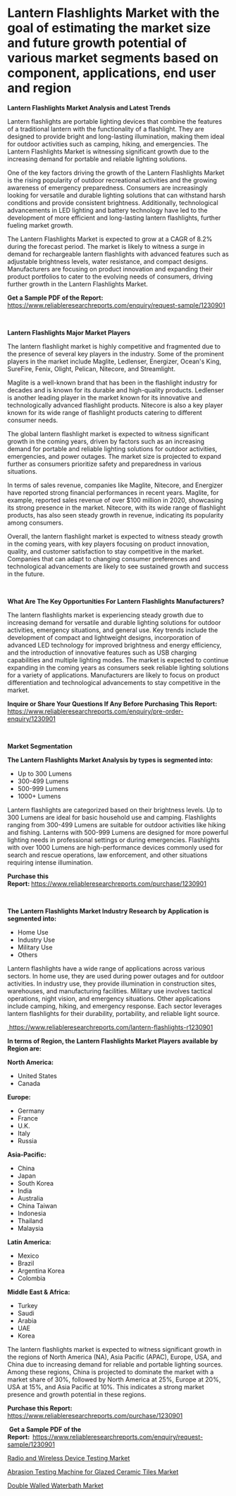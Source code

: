<p><h1>Lantern Flashlights Market with the goal of estimating the market size and future growth potential of various market segments based on component, applications, end user and region</h1></p><p><strong>Lantern Flashlights Market Analysis and Latest Trends</strong></p>
<p><p>Lantern flashlights are portable lighting devices that combine the features of a traditional lantern with the functionality of a flashlight. They are designed to provide bright and long-lasting illumination, making them ideal for outdoor activities such as camping, hiking, and emergencies. The Lantern Flashlights Market is witnessing significant growth due to the increasing demand for portable and reliable lighting solutions.</p><p>One of the key factors driving the growth of the Lantern Flashlights Market is the rising popularity of outdoor recreational activities and the growing awareness of emergency preparedness. Consumers are increasingly looking for versatile and durable lighting solutions that can withstand harsh conditions and provide consistent brightness. Additionally, technological advancements in LED lighting and battery technology have led to the development of more efficient and long-lasting lantern flashlights, further fueling market growth.</p><p>The Lantern Flashlights Market is expected to grow at a CAGR of 8.2% during the forecast period. The market is likely to witness a surge in demand for rechargeable lantern flashlights with advanced features such as adjustable brightness levels, water resistance, and compact designs. Manufacturers are focusing on product innovation and expanding their product portfolios to cater to the evolving needs of consumers, driving further growth in the Lantern Flashlights Market.</p></p>
<p><strong>Get a Sample PDF of the Report:&nbsp;</strong> <a href="https://www.reliableresearchreports.com/enquiry/request-sample/1230901">https://www.reliableresearchreports.com/enquiry/request-sample/1230901</a></p>
<p>&nbsp;</p>
<p><strong>Lantern Flashlights Major Market Players</strong></p>
<p><p>The lantern flashlight market is highly competitive and fragmented due to the presence of several key players in the industry. Some of the prominent players in the market include Maglite, Ledlenser, Energizer, Ocean's King, SureFire, Fenix, Olight, Pelican, Nitecore, and Streamlight.</p><p>Maglite is a well-known brand that has been in the flashlight industry for decades and is known for its durable and high-quality products. Ledlenser is another leading player in the market known for its innovative and technologically advanced flashlight products. Nitecore is also a key player known for its wide range of flashlight products catering to different consumer needs.</p><p>The global lantern flashlight market is expected to witness significant growth in the coming years, driven by factors such as an increasing demand for portable and reliable lighting solutions for outdoor activities, emergencies, and power outages. The market size is projected to expand further as consumers prioritize safety and preparedness in various situations.</p><p>In terms of sales revenue, companies like Maglite, Nitecore, and Energizer have reported strong financial performances in recent years. Maglite, for example, reported sales revenue of over $100 million in 2020, showcasing its strong presence in the market. Nitecore, with its wide range of flashlight products, has also seen steady growth in revenue, indicating its popularity among consumers.</p><p>Overall, the lantern flashlight market is expected to witness steady growth in the coming years, with key players focusing on product innovation, quality, and customer satisfaction to stay competitive in the market. Companies that can adapt to changing consumer preferences and technological advancements are likely to see sustained growth and success in the future.</p></p>
<p>&nbsp;</p>
<p><strong>What Are The Key Opportunities For Lantern Flashlights Manufacturers?</strong></p>
<p><p>The lantern flashlights market is experiencing steady growth due to increasing demand for versatile and durable lighting solutions for outdoor activities, emergency situations, and general use. Key trends include the development of compact and lightweight designs, incorporation of advanced LED technology for improved brightness and energy efficiency, and the introduction of innovative features such as USB charging capabilities and multiple lighting modes. The market is expected to continue expanding in the coming years as consumers seek reliable lighting solutions for a variety of applications. Manufacturers are likely to focus on product differentiation and technological advancements to stay competitive in the market.</p></p>
<p><strong>Inquire or Share Your Questions If Any Before Purchasing This Report:</strong> <a href="https://www.reliableresearchreports.com/enquiry/pre-order-enquiry/1230901">https://www.reliableresearchreports.com/enquiry/pre-order-enquiry/1230901</a></p>
<p>&nbsp;</p>
<p><strong>Market Segmentation</strong></p>
<p><strong>The Lantern Flashlights Market Analysis by types is segmented into:</strong></p>
<p><ul><li>Up to 300 Lumens</li><li>300-499 Lumens</li><li>500-999 Lumens</li><li>1000+ Lumens</li></ul></p>
<p><p>Lantern flashlights are categorized based on their brightness levels. Up to 300 Lumens are ideal for basic household use and camping. Flashlights ranging from 300-499 Lumens are suitable for outdoor activities like hiking and fishing. Lanterns with 500-999 Lumens are designed for more powerful lighting needs in professional settings or during emergencies. Flashlights with over 1000 Lumens are high-performance devices commonly used for search and rescue operations, law enforcement, and other situations requiring intense illumination.</p></p>
<p><strong>Purchase this Report:&nbsp;</strong><a href="https://www.reliableresearchreports.com/purchase/1230901">https://www.reliableresearchreports.com/purchase/1230901</a></p>
<p>&nbsp;</p>
<p><strong>The Lantern Flashlights Market Industry Research by Application is segmented into:</strong></p>
<p><ul><li>Home Use</li><li>Industry Use</li><li>Military Use</li><li>Others</li></ul></p>
<p><p>Lantern flashlights have a wide range of applications across various sectors. In home use, they are used during power outages and for outdoor activities. In industry use, they provide illumination in construction sites, warehouses, and manufacturing facilities. Military use involves tactical operations, night vision, and emergency situations. Other applications include camping, hiking, and emergency response. Each sector leverages lantern flashlights for their durability, portability, and reliable light source.</p></p>
<p><a href="https://www.reliableresearchreports.com/lantern-flashlights-r1230901">&nbsp;https://www.reliableresearchreports.com/lantern-flashlights-r1230901</a></p>
<p><strong>In terms of Region, the Lantern Flashlights Market Players available by Region are:</strong></p>
<p>
    <p> <strong> North America: </strong>
        <ul>
            <li>United States</li>
            <li>Canada</li>
        </ul>
        </p> 
    <p> <strong> Europe: </strong>
        <ul>
            <li>Germany</li>
            <li>France</li>
            <li>U.K.</li>
            <li>Italy</li>
            <li>Russia</li>
        </ul>
        </p> 
    <p> <strong> Asia-Pacific: </strong>
        <ul>
            <li>China</li>
            <li>Japan</li>
            <li>South Korea</li>
            <li>India</li>
            <li>Australia</li>
            <li>China Taiwan</li>
            <li>Indonesia</li>
            <li>Thailand</li>
            <li>Malaysia</li>
        </ul>
        </p> 
    <p> <strong> Latin America: </strong>
        <ul>
            <li>Mexico</li>
            <li>Brazil</li>
            <li>Argentina Korea</li>
            <li>Colombia</li>
        </ul>
        </p> 
    <p> <strong> Middle East & Africa: </strong>
        <ul>
            <li>Turkey</li>
            <li>Saudi</li>
            <li>Arabia</li>
            <li>UAE</li>
            <li>Korea</li>
        </ul>
    </p>
    </p>
<p><p>The lantern flashlights market is expected to witness significant growth in the regions of North America (NA), Asia Pacific (APAC), Europe, USA, and China due to increasing demand for reliable and portable lighting sources. Among these regions, China is projected to dominate the market with a market share of 30%, followed by North America at 25%, Europe at 20%, USA at 15%, and Asia Pacific at 10%. This indicates a strong market presence and growth potential in these regions.</p></p>
<p><strong>Purchase this Report: </strong><a href="https://www.reliableresearchreports.com/purchase/1230901">https://www.reliableresearchreports.com/purchase/1230901</a></p>
<p>&nbsp;<strong>Get a Sample PDF of the Report:&nbsp;&nbsp;</strong><a href="https://www.reliableresearchreports.com/enquiry/request-sample/1230901">https://www.reliableresearchreports.com/enquiry/request-sample/1230901</a></p>
<p><strong></strong></p>
<p><p><a href="https://github.com/ranaacryptoaddmin/Market-Research-Report-List-1/blob/main/radio-and-wireless-device-testing-market.md">Radio and Wireless Device Testing Market</a></p><p><a href="https://github.com/jadenRaynor/Market-Research-Report-List-1/blob/main/abrasion-testing-machine-for-glazed-ceramic-tiles-market.md">Abrasion Testing Machine for Glazed Ceramic Tiles Market</a></p><p><a href="https://github.com/JordyBecker/Market-Research-Report-List-1/blob/main/double-walled-waterbath-market.md">Double Walled Waterbath Market</a></p></p>